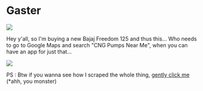 # Gaster

![](https://media0.giphy.com/media/3ornjWylTTz6e0SHIs/200w.webp?cid=dda24d50jsgaxj1yuj0lz92emkvhkzhs1x3asfk424qq4a78&ep=v1_internal_gif_by_id&rid=200w.webp&ct=g)

Hey y'all, so I'm buying a new Bajaj Freedom 125 and thus this... 
Who needs to go to Google Maps and search "CNG Pumps Near Me", when you can have an app for just that...

![](https://media1.giphy.com/media/qN8mwUPAt7gByge3W1/200w.webp?cid=dda24d50juqipaohq8d2r5c15f4iqhrhhoy5pyannhm17vlk&ep=v1_internal_gif_by_id&rid=200w.webp&ct=g)

PS : Btw if you wanna see how I scraped the whole thing, [gently click me](https://github.com/anima-regem/CNG_Kerala_Scrape) (*ahh, you monster)